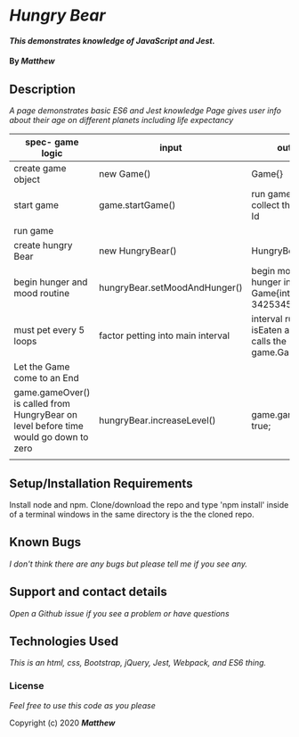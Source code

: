 
# _Hungry Bear_

#### _This demonstrates knowledge of JavaScript and Jest._

#### By _**Matthew**_


## Description

_A page demonstrates basic ES6 and Jest knowledge_
_Page gives user info about their age on different planets including life expectancy_

| spec- game logic                                                                     | input                             | output                                                           |
|--------------------------------------------------------------------------------------|-----------------------------------|------------------------------------------------------------------|
| create game object                                                                   | new Game()                        | Game{}                                                           |
| start game                                                                           | game.startGame()                  | run game and collect the interval Id                             |
| run game                                                                             |                                   |                                                                  |
| create hungry Bear                                                                   | new HungryBear()                  | HungryBear{}                                                     |
| begin hunger and mood routine                                                        | hungryBear.setMoodAndHunger()     | begin mood and hunger interval Game{intervalId = 3425345}        |
| must pet every 5 loops                                                               | factor petting into main interval | interval runs until isEaten and then calls the game.GameOver();  |
| Let the Game come to an End                                                          |                                   |                                                                  |
| game.gameOver() is called from HungryBear on level before time would go down to zero | hungryBear.increaseLevel()        | game.gameWon = true;                                             |
|                                                                                      |                                   |                                                                  |
## Setup/Installation Requirements

Install node and npm. Clone/download the repo and type 'npm install' inside of a terminal windows in the same directory is the the cloned repo.

## Known Bugs

_I don't think there are any bugs but please tell me if you see any._

## Support and contact details

_Open a Github issue if you see a problem or have questions_

## Technologies Used

_This is an html, css, Bootstrap, jQuery, Jest, Webpack, and ES6 thing._

### License

*Feel free to use this code as you please*

Copyright (c) 2020 **_Matthew_**
